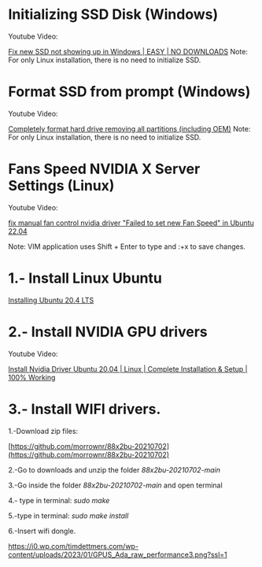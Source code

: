 # Initializing SSD Disk (Windows)

Youtube Video:

[Fix new SSD not showing up in Windows | EASY | NO DOWNLOADS](https://www.youtube.com/watch?v=pu5IbAlw1Nk)
Note: For only Linux installation, there is no need to initialize SSD.


# Format SSD from prompt (Windows)

Youtube Video:

[Completely format hard drive removing all partitions (including OEM)](https://www.youtube.com/watch?v=6lTrZopRtE8)
Note: For only Linux installation, there is no need to initialize SSD.

# Fans Speed NVIDIA X Server Settings (Linux)

Youtube Video:

[fix manual fan control nvidia driver "Failed to set new Fan Speed" in Ubuntu 22.04](https://www.youtube.com/watch?v=A1QJtteOUz4)

Note: VIM application uses Shift + Enter to type and :+x to save changes.

# 1.- Install Linux Ubuntu

[Installing Ubuntu 20.4 LTS](https://www.youtube.com/watch?v=FAknvXs4M1w)

# 2.- Install NVIDIA GPU drivers

Youtube Video:

[Install Nvidia Driver Ubuntu 20.04 | Linux | Complete Installation & Setup | 100% Working](https://www.youtube.com/watch?v=FAknvXs4M1w)


# 3.- Install WIFI drivers.

1.-Download zip files:

[https://github.com/morrownr/88x2bu-20210702](https://github.com/morrownr/88x2bu-20210702)

2.-Go to downloads and unzip the folder *88x2bu-20210702-main*

3.-Go inside the folder *88x2bu-20210702-main* and open terminal

4.- type in terminal: *sudo make*

5.-type in terminal: *sudo make install*

6.-Insert wifi dongle.

https://i0.wp.com/timdettmers.com/wp-content/uploads/2023/01/GPUS_Ada_raw_performance3.png?ssl=1





